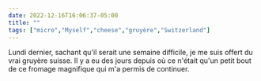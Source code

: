 ---date: 2022-12-16T16:06:37-05:00title: ""tags: ["micro","Myself","cheese","gruyère","Switzerland"]---Lundi dernier, sachant qu'il serait une semaine difficile, je me suis offert du vrai gruyère suisse. Il y a eu des jours depuis où ce n'était qu'un petit bout de ce fromage magnifique qui m'a permis de continuer. 